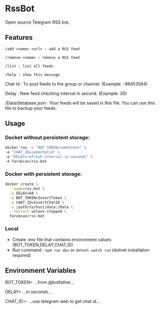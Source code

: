 # RssBot

Open source Telegram RSS bot.

## Features

```/add <name> <url> : add a RSS feed ```

```/remove <name> : remove a RSS feed ```

```/list : list all feeds ```

```/help : show this message ```

Chat Id : To post feeds to the group or channel. (Example: -98453564)

Delay : New feed checking interval in second. (Example: 30)

/Data/database.json : Your feeds will be saved in this file. You can use this file to backup your feeds.

## Usage

### Docket without persistent storage:

```bash
docker run -e "BOT_TOKEN=sometoken" \
-e "CHAT_ID=somechatid" \
-e "DELAY=refresh-interval-in-seconds" \
-d farukcan/rss-bot
```

### Docker with persistent storage:

```bash
docker create \
  --name=rss.bot \
  -e DELAY=60 \
  -e BOT_TOKEN=InsertToken \
  -e CHAT_ID=InsertChatID \
  -v /path/to/host/data:/Data \
  --restart unless-stopped \
  farukcan/rss-bot
```

### Local

* Create .env file that contains environment values (BOT_TOKEN,DELAY,CHAT,ID)
* Run command : ```npm run dev``` or ```dotnet watch run``` (dotnet installation required)

## Environment Variables

BOT_TOKEN= ...from @botfather...

DELAY= ...in seconds...

CHAT_ID=- ...use telegram web to get chat id...

